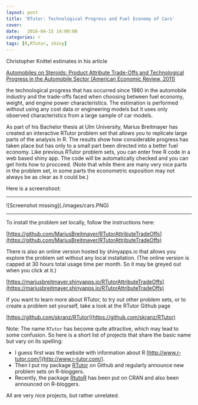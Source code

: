 ```yaml
---
layout: post
title: 'RTutor: Technological Progress and Fuel Economy of Cars'
cover: 
date:   2016-04-15 14:00:00
categories: r
tags: [R,RTutor, shiny]
---
```

 

Christopher Knittel estimates in his article

[Automobiles on Steroids: Product Attribute Trade-Offs and Technological Progress in the Automobile Sector (American Economic Review, 2011)](https://www.aeaweb.org/articles?id=10.1257/aer.101.7.3368)

the technological progress that has occurred since 1980 in the automobile industry and the trade-offs faced when choosing between fuel economy, weight, and engine power characteristics. The estimation is performed without using any cost data or engineering models but it uses only observed characteristics from a large sample of car models.

As part of his Bachelor thesis at Ulm University, Marius Breitmayer has created an interactive RTutor problem set that allows you to replicate large parts of the analysis in R. The results show how considerable progress has taken place but has only to a small part been directed into a better fuel economy.
Like previous RTutor problem sets, you can enter free R code in a web based shiny app. The code will be automatically checked and you can get hints how to procceed. (Note that while there are many very nice parts in the problem set, in some parts the econometric exposition may not always be as clear as it could be.)

Here is a screenshoot:
<hr>
![Screenshot missing](./images/cars.PNG)
<hr>

To install the problem set locally, follow the instructions here:

[https://github.com/MariusBreitmayer/RTutorAttributeTradeOffs](https://github.com/MariusBreitmayer/RTutorAttributeTradeOffs)

There is also an online version hosted by shinyapps.io that allows you explore the problem set without any local installation. (The online version is capped at 30 hours total usage time per month. So it may be greyed out when you click at it.)

[https://mariusbreitmayer.shinyapps.io/RTutorAttributeTradeOffs](https://mariusbreitmayer.shinyapps.io/RTutorAttributeTradeOffs)

If you want to learn more about RTutor, to try out other problem sets, or to create a problem set yourself, take a look at the RTutor Github page

[https://github.com/skranz/RTutor](https://github.com/skranz/RTutor)

Note:
The name `RTutor` has become quite attractive, which may lead to some confusion. So here is a short list of projects that share the basic name but vary on its spelling:

- I guess first was the website with information about R [http://www.r-tutor.com/](http://www.r-tutor.com/).
- Then I put my package [RTutor](https://github.com/skranz/RTutor) on Github and regularly announce new problem sets on R-bloggers.
- Recently, the package [RtutoR](https://cran.r-project.org/web/packages/RtutoR/index.html) has been put on CRAN and also been announced on R-bloggers.

All are very nice projects, but rather unrelated.
